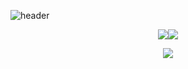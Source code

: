 ![header](https://capsule-render.vercel.app/api?color=auto&height=150&section=header&text=&fontSize=45)

<div align="center">
  
<a href="https://www.instagram.com/fromkyh/?hl=ko"><img src="https://img.shields.io/badge/Instagram-E4405F?style=flat-square&logo=Instagram&logoColor=white"/></a><a href="https://www.facebook.com/karen970901"><img src="https://img.shields.io/badge/Facebook-1877F2?style=flat-square&logo=Facebook&logoColor=white"/></a>  
  
<img src="https://img.shields.io/badge/Python-3776AB?style=flat-square&logo=Python&logoColor=white"/>
</div>

